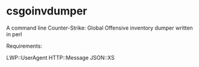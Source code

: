 # csgoinvdumper
A command line Counter-Strike: Global Offensive inventory dumper written in perl

Requirements:

LWP::UserAgent
HTTP::Message
JSON::XS
